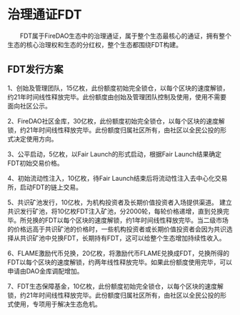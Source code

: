 # 治理通证FDT

&emsp;&emsp;FDT属于FireDAO生态中的治理通证，属于整个生态最核心的通证，拥有整个生态的核心治理权和生态的分红权，整个生态都围绕FDT构建。

## FDT发行方案

1、创始及管理团队，15亿枚，此份额度初始完全锁仓，以每个区块的速度解锁，约21年时间线性释放完毕。此份额度由创始及管理团队控制及使用，使用不需要面向社区公示。

2、FireDAO社区金库，30亿枚，此份额度初始完全锁仓，以每个区块的速度解锁，约21年时间线性释放完毕。此份额度归属社区所有，由社区以全民公投的形式决定使用方向。

3、公平启动，5亿枚，以Fair Launch的形式启动，根据Fair Launch结果确定FDT初始交易价格。

4、初始流动性注入，10亿枚，待Fair Launch结束后将流动性注入去中心化交易所，启动FDT的链上交易。

5、共识矿池发行，10亿枚，为机构投资者及长期价值投资者入场提供渠道。
建立共识发行矿池，将10亿枚FDT注入矿池，分2000轮，每轮价格递增，直到兑换完毕。所兑换的FDT以每个区块的速度解锁，约1年时间线性释放完毕。当二级市场的价格远高于共识矿池的价格时，一些机构投资者或长期价值投资者会因为共识选择从共识矿池中兑换FDT，长期持有FDT，这可以给整个生态增加持续性收入。

6、FLAME激励代币兑换，20亿枚，将激励代币FLAME兑换成FDT，兑换所得的FDT以每个区块的速度解锁，约两年线性释放完毕。如果此份额度使用完毕，可以申请由DAO金库调配增加。

7、FDT生态保障基金，10亿枚，此份额度初始完全锁仓，以每个区块的速度解锁，约21年时间线性释放完毕。此份额度归属社区所有，由社区以全民公投的形式使用，专项用于解决生态危机。